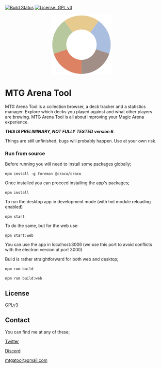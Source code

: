 [![Build Status](https://travis-ci.org/mtgatool/mtgatool-desktop.svg?branch=master)](https://travis-ci.org/mtgatool/mtgatool-desktop)
[![License: GPL v3](https://img.shields.io/badge/License-GPLv3-blue.svg)](https://www.gnu.org/licenses/gpl-3.0)

<p align="center">
  <img width="200" height="200" src="https://github.com/Manuel-777/MTG-Arena-Tool-Metadata/raw/master/icon.png"><br>
  <b><h1>MTG Arena Tool</h1></b>
</p>

MTG Arena Tool is a collection browser, a deck tracker and a statistics manager. Explore which decks you played against and what other players are brewing. MTG Arena Tool is all about improving your Magic Arena experience.

***THIS IS PRELIMINARY, NOT FULLY TESTED version 6***.

Things are still unfinished, bugs will probably happen. Use at your own risk.

### Run from source
Before running you will need to install some packages globally;

```npm install -g foreman @craco/craco```

Once installed you can proceed installing the app's packages;

```npm install```


To run the desktop app in development mode (with hot module reloading enabled)

```npm start```

To do the same, but for the web use:

```npm start:web```

You can use the app in localhost:3006 (we use this port to avoid conflicts with the electron version at port 3000)


Build is rather straightforward for both web and desktop;

```npm run build```

```npm run build:web```

## License

[GPLv3](./LICENSE.md)

## Contact
You can find me at any of these;

[Twitter](https://twitter.com/MEtchegaray7)

[Discord](https://discord.gg/K9bPkJy)

[mtgatool@gmail.com](mailto:mtgatool@gmail.com)
